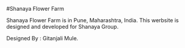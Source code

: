 #Shanaya Flower Farm

Shanaya Flower Farm is in Pune, Maharashtra, India. 
This werbsite is designed and developed for Shanaya Group. 

Designed By : Gitanjali Mule.